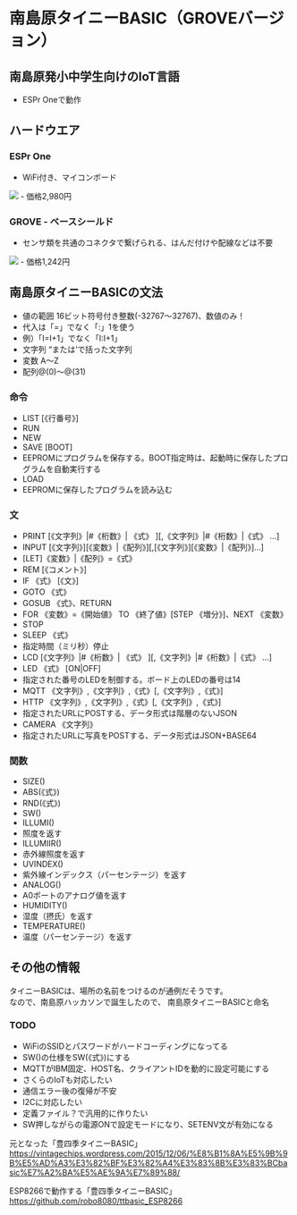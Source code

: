 # 南島原タイニーBASIC（GROVEバージョン）
## 南島原発小中学生向けのIoT言語
- ESPr Oneで動作

## ハードウエア
### ESPr One
- WiFi付き、マイコンボード
<img src="https://docid81hrs3j1.cloudfront.net/contents/large/2620_1.jpg">
- 価格2,980円
<https://www.switch-science.com/catalog/2620/>

### GROVE - ベースシールド
- センサ類を共通のコネクタで繋げられる、はんだ付けや配線などは不要
<img src="https://statics3.seeedstudio.com/seeed/img/2016-09/oJYc6A5jTrgslQWC5j7gw9tI.jpg">
- 価格1,242円
<https://www.switch-science.com/catalog/1293/>

## 南島原タイニーBASICの文法
- 値の範囲 16ビット符号付き整数(-32767～32767)、数値のみ！
- 代入は「=」でなく「:」1を使う
 - 例）「I=I+1」でなく「I:I+1」
- 文字列 “または’で括った文字列
- 変数 A～Z
- 配列@(0)～@(31)

### 命令
- LIST [《行番号》]
- RUN
- NEW
- SAVE [BOOT]
 - EEPROMにプログラムを保存する。BOOT指定時は、起動時に保存したプログラムを自動実行する
- LOAD
 - EEPROMに保存したプログラムを読み込む


### 文
- PRINT [《文字列》|#《桁数》| 《式》 ][,《文字列》|#《桁数》|《式》 …]
- INPUT [《文字列》][《変数》|《配列》][,[《文字列》][《変数》|《配列》]…]
- [LET]《変数》|《配列》=《式》
- REM [《コメント》]
- IF 《式》 [《文》]
- GOTO 《式》
- GOSUB 《式》、RETURN
- FOR 《変数》=《開始値》 TO 《終了値》[STEP 《増分》]、NEXT 《変数》
- STOP
- SLEEP 《式》
 - 指定時間（ミリ秒）停止
- LCD [《文字列》|#《桁数》| 《式》 ][,《文字列》|#《桁数》|《式》 …]
- LED 《式》 [ON|OFF]
 - 指定された番号のLEDを制御する。ボード上のLEDの番号は14
- MQTT 《文字列》,《文字列》,《式》[,《文字列》,《式》]
- HTTP 《文字列》,《文字列》,《式》[,《文字列》,《式》]
 - 指定されたURLにPOSTする、データ形式は階層のないJSON
- CAMERA 《文字列》
 - 指定されたURLに写真をPOSTする、データ形式はJSON+BASE64


### 関数
- SIZE()
- ABS(《式》)
- RND(《式》)
- SW()
- ILLUMI()
 - 照度を返す
- ILLUMIIR()
 - 赤外線照度を返す
- UVINDEX()
 - 紫外線インデックス（パーセンテージ）を返す
- ANALOG()
 - A0ポートのアナログ値を返す
- HUMIDITY()
 - 湿度（摂氏）を返す
- TEMPERATURE()
 - 温度（パーセンテージ）を返す


## その他の情報
タイニーBASICは、場所の名前をつけるのが通例だそうです。  
なので、南島原ハッカソンで誕生したので、
南島原タイニーBASICと命名

### TODO
- WiFiのSSIDとパスワードがハードコーディングになってる
- SW()の仕様をSW(《式》)にする
- MQTTがIBM固定、HOST名、クライアントIDを動的に設定可能にする
- さくらのIoTも対応したい
- 通信エラー後の復帰が不安
- I2Cに対応したい
 - 定義ファイル？で汎用的に作りたい
 - SW押しながらの電源ONで設定モードになり、SETENV文が有効になる


元となった「豊四季タイニーBASIC」
<https://vintagechips.wordpress.com/2015/12/06/%E8%B1%8A%E5%9B%9B%E5%AD%A3%E3%82%BF%E3%82%A4%E3%83%8B%E3%83%BCbasic%E7%A2%BA%E5%AE%9A%E7%89%88/>

ESP8266で動作する「豊四季タイニーBASIC」
<https://github.com/robo8080/ttbasic_ESP8266>
